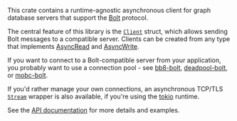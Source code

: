 This crate contains a runtime-agnostic asynchronous client for graph database servers that support
the [Bolt](https://neo4j.com/docs/bolt/current) protocol.

The central feature of this library is the
[`Client`](https://docs.rs/bolt-client/*/bolt_client/struct.Client.html) struct, which allows
sending Bolt messages to a compatible server. Clients can be created from any type that implements
[AsyncRead](https://docs.rs/futures-io/*/futures_io/trait.AsyncRead.html) and
[AsyncWrite](https://docs.rs/futures-io/*/futures_io/trait.AsyncRead.html).

If you want to connect to a Bolt-compatible server from your application, you probably want to use
a connection pool - see [bb8-bolt](https://crates.io/crates/bb8-bolt),
[deadpool-bolt](https://crates.io/crates/deadpool-bolt), or
[mobc-bolt](https://crates.io/crates/mobc-bolt).

If you'd rather manage your own connections, an asynchronous TCP/TLS
[`Stream`](https://docs.rs/bolt-client/*/bolt_client/enum.Stream.html) wrapper is also available,
if you're using the [tokio](https://tokio.rs/) runtime.

See the [API documentation](https://docs.rs/bolt-client) for more details and examples.
